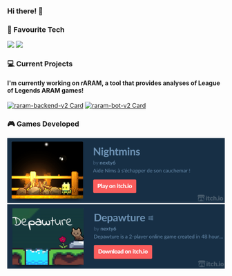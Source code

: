 ### Hi there! 👋

### 🤍 Favourite Tech
![](https://img.shields.io/badge/Editor-IntelliJ_IDEA-informational?style=flat&logo=intellij-idea&logoColor=white&color=FA5C5C&labelColor=172F45)
![](https://img.shields.io/badge/Code-TypeScript-informational?style=flat&logo=typescript&logoColor=white&color=FA5C5C&labelColor=172F45)
### 💻 Current Projects
#### I'm currently working on rARAM, a tool that provides analyses of League of Legends ARAM games!
[![raram-backend-v2 Card](https://github-readme-stats.vercel.app/api/pin/?username=marco-verbeek&repo=raram-backend-v2&theme=prussian&title_color=FA5C5C&border_color=FA5C5C)](https://github.com/marco-verbeek/raram-backend-v2)
[![raram-bot-v2 Card](https://github-readme-stats.vercel.app/api/pin/?username=marco-verbeek&repo=raram-bot-v2&theme=prussian&title_color=FA5C5C&border_color=FA5C5C)](https://github.com/marco-verbeek/raram-bot-v2)

### 🎮 Games Developed
<p align="center">
  <img src="/docs/itchio nightmins banner.png" width="686" alt="itchio banner nightmins">
  <img src="/docs/itchio depawture banner.png" width="686" alt="itchio banner depawture">
</p>